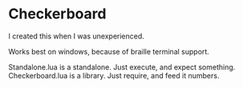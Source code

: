 # Checkerboard
I created this when I was unexperienced.    

Works best on windows, because of braille terminal support.  

Standalone.lua is a standalone. Just execute, and expect something.
Checkerboard.lua is a library. Just require, and feed it numbers.
